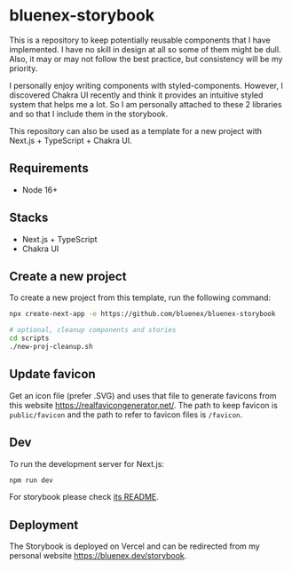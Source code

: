 # bluenex-storybook

This is a repository to keep potentially reusable components that I have implemented. I have no skill in design at all so some of them might be dull. Also, it may or may not follow the best practice, but consistency will be my priority.

I personally enjoy writing components with styled-components. However, I discovered Chakra UI recently and think it provides an intuitive styled system that helps me a lot. So I am personally attached to these 2 libraries and so that I include them in the storybook.

This repository can also be used as a template for a new project with Next.js + TypeScript + Chakra UI.

## Requirements

- Node 16+

## Stacks

- Next.js + TypeScript
- Chakra UI

## Create a new project

To create a new project from this template, run the following command:

```sh
npx create-next-app -e https://github.com/bluenex/bluenex-storybook

# optional, cleanup components and stories
cd scripts
./new-proj-cleanup.sh
```

## Update favicon

Get an icon file (prefer .SVG) and uses that file to generate favicons from this website https://realfavicongenerator.net/. The path to keep favicon is `public/favicon` and the path to refer to favicon files is `/favicon`.

## Dev

To run the development server for Next.js:

```sh
npm run dev
```

For storybook please check [its README](./stories/README.md).

## Deployment

The Storybook is deployed on Vercel and can be redirected from my personal website https://bluenex.dev/storybook.